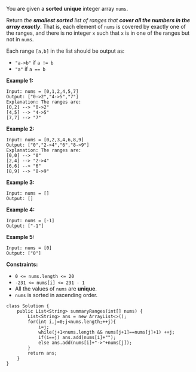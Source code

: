You are given a **sorted unique** integer array `nums`.

Return *the **smallest sorted** list of ranges that **cover all the numbers in the array exactly***. That is, each element of `nums` is covered by exactly one of the ranges, and there is no integer `x` such that `x` is in one of the ranges but not in `nums`.

Each range `[a,b]` in the list should be output as:

- `"a->b"` if `a != b`
- `"a"` if `a == b`

 

**Example 1:**

```
Input: nums = [0,1,2,4,5,7]
Output: ["0->2","4->5","7"]
Explanation: The ranges are:
[0,2] --> "0->2"
[4,5] --> "4->5"
[7,7] --> "7"
```

**Example 2:**

```
Input: nums = [0,2,3,4,6,8,9]
Output: ["0","2->4","6","8->9"]
Explanation: The ranges are:
[0,0] --> "0"
[2,4] --> "2->4"
[6,6] --> "6"
[8,9] --> "8->9"
```

**Example 3:**

```
Input: nums = []
Output: []
```

**Example 4:**

```
Input: nums = [-1]
Output: ["-1"]
```

**Example 5:**

```
Input: nums = [0]
Output: ["0"]
```

 

**Constraints:**

- `0 <= nums.length <= 20`
- `-231 <= nums[i] <= 231 - 1`
- All the values of `nums` are **unique**.
- `nums` is sorted in ascending order.

```
class Solution {
    public List<String> summaryRanges(int[] nums) {
        List<String> ans = new ArrayList<>();
        for(int i,j=0;j<nums.length;++j){
            i=j;
            while(j+1<nums.length && nums[j+1]==nums[j]+1) ++j;
            if(i==j) ans.add(nums[i]+"");
            else ans.add(nums[i]+"->"+nums[j]);
        }
        return ans;
    }
}
```

